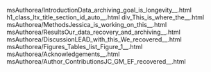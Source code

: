msAuthorea/IntroductionData_archiving_goal_is_longevity__.html
h1_class_ltx_title_section_id_auto__.html
div_This_is_where_the__.html
msAuthorea/MethodsJessica_is_working_on_this__.html
msAuthorea/ResultsOur_data_recovery_and_archiving__.html
msAuthorea/DiscussionLEAD_with_this_We_recovered__.html
msAuthorea/Figures_Tables_list_Figure_1__.html
msAuthorea/Acknowledgements__.html
msAuthorea/Author_ContributionsJC_GM_EF_recovered__.html